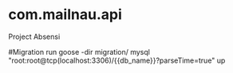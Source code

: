 # com.mailnau.api
Project Absensi

#Migration 
run goose -dir migration/ mysql "root:root@tcp(localhost:3306)/{{db_name}}?parseTime=true" up 